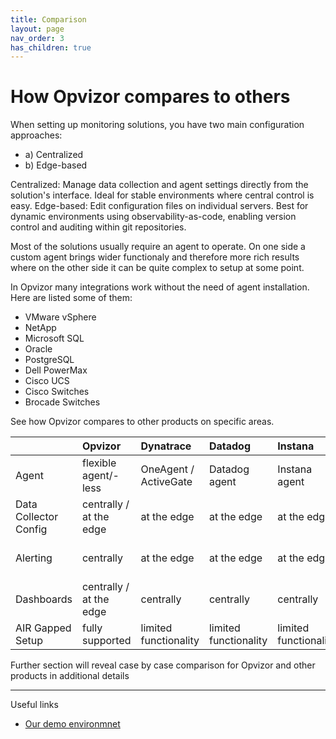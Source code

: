 ```yaml
---
title: Comparison
layout: page
nav_order: 3
has_children: true
---
```


# How Opvizor compares to others
When setting up monitoring solutions, you have two main configuration approaches:
- a) Centralized
- b) Edge-based

Centralized: Manage data collection and agent settings directly from the solution's interface. Ideal for stable environments where central control is easy.
Edge-based: Edit configuration files on individual servers. Best for dynamic environments using observability-as-code, enabling version control and auditing within git repositories.

Most of the solutions usually require an agent to operate. On one side a custom agent brings wider functionaly and therefore more rich results where on the other side it can be quite complex to setup at some point.

In Opvizor many integrations work without the need of agent installation. Here are listed some of them:
- VMware vSphere
- NetApp
- Microsoft SQL
- Oracle
- PostgreSQL
- Dell PowerMax
- Cisco UCS
- Cisco Switches
- Brocade Switches


See how Opvizor compares to other products on specific areas.

|                       | Opvizor                   | Dynatrace             | Datadog               | Instana               | Netdata                   |
|:----------------------|:--------------------------|:----------------------|:----------------------|:----------------------|:--------------------------|
| Agent                 | flexible agent/-less      | OneAgent / ActiveGate | Datadog agent         | Instana agent         | Netdata agent             |
| Data Collector Config | centrally / at the edge   | at the edge           | at the edge           | at the edge           | centrally / at the edge   |         
| Alerting              | centrally                 | at the edge           | at the edge           | at the edge           | centrally / at the edge   |  
| Dashboards            | centrally / at the edge   | centrally             | centrally             | centrally             | centrally / at the edge   |
| AIR Gapped Setup      | fully supported           | limited functionality | limited functionality | limited functionality | fully supported           |


Further section will reveal case by case comparison for Opvizor and other products in additional details

----

Useful links

- [Our demo environmnet](https://demoml.codenotary.io/)
